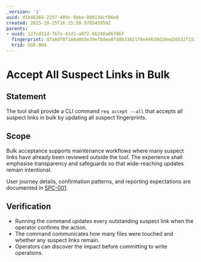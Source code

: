 ```yaml
---
_version: '1'
uuid: d1b46364-2297-409c-9bbe-8b0134cf86e6
created: 2025-10-25T16:15:59.970545959Z
parents:
- uuid: 12fcd31d-7b7a-41d1-a072-66248ad6f86f
  fingerprint: d7a6df07168a0b5e39ef8dea0fd0b33821f6e44630d20ea2d532f1520175baee
  hrid: USR-004
---
```

# Accept All Suspect Links in Bulk

## Statement

The tool shall provide a CLI command `req accept --all` that accepts all suspect links in bulk by updating all suspect fingerprints.

## Scope

Bulk acceptance supports maintenance workflows where many suspect links have already been reviewed outside the tool. The experience shall emphasise transparency and safeguards so that wide-reaching updates remain intentional.

User journey details, confirmation patterns, and reporting expectations are documented in [SPC-001](./SPC-001.md).

## Verification

- Running the command updates every outstanding suspect link when the operator confirms the action.
- The command communicates how many files were touched and whether any suspect links remain.
- Operators can discover the impact before committing to write operations. 
